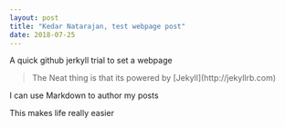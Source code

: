 ```yaml
---
layout: post
title: "Kedar Natarajan, test webpage post"
date: 2018-07-25
---
```


A quick github jerkyll trial to set a webpage 
<blockquote>
  <p>The Neat thing is that its powered by [Jekyll](http://jekyllrb.com)</p>
    </blockquote>
I can use Markdown to author my posts
  
This makes life really easier
